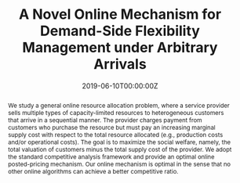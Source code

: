 ---
title: A Novel Online Mechanism for Demand-Side Flexibility Management under Arbitrary Arrivals
authors:
 - "**Xiaoqi Tan**"
 - Alberto Leon-Garcia
 - Bo Sun
 - Danny H.K. Tsang
date: "2019-06-10T00:00:00Z"
# doi: ""

tags: 
  - Smart Grid
  - Mechanism Design
  - Online Algorithms
  
# Schedule page publish date (NOT publication's date).
#publishDate: "2019-11-10T00:00:00Z"

# Publication type.
# Legend: 0 = Uncategorized; 1 = Conference paper; 2 = Journal article;
# 3 = Preprint / Working Paper; 4 = Report; 5 = Book; 6 = Book section;
# 7 = Thesis; 8 = Patent
publication_types: ["1"]

# Publication name and optional abbreviated publication name.
publication: "ACM e-Energy 2019"
publication_short: ""

abstract: We study a general online resource allocation problem, where a service provider sells multiple types of capacity-limited resources to heterogeneous customers that arrive in a sequential manner. The provider charges payment from customers who purchase the resource but must pay an increasing marginal supply cost with respect to the total resource allocated (e.g., production costs and/or operational costs). The goal is to maximize the social welfare, namely, the total valuation of customers minus the total supply cost of the provider. We adopt the standard competitive analysis framework and provide an optimal online posted-pricing mechanism. Our online mechanism is optimal in the sense that no other online algorithms can achieve a better competitive ratio.

# Summary. An optional shortened abstract.
summary: This paper concerns the mechanism design for online resource allocation in a strategic setting. In this setting, a single supplier allocates capacity-limited resources to requests that arrive in a sequential and arbitrary manner. Each request is associated with an agent who may act selfishly to misreport the requirement and valuation of her request.

# tags:
# - Source Themes
featured: false

links:
 - icon: acm
   icon_pack: ai
   name: ACM
   url: "http://arxiv.org/pdf/1512.04133v1"
url_pdf: https://www.sigmetrics.org/mama/abstracts/Tan.pdf
url_code: ''
url_dataset: ''
url_poster: ''
url_project: ''
url_slides: ''
url_source: ''
url_video: ''

# Featured image
# To use, add an image named `featured.jpg/png` to your page's folder.
image:
  caption:
  focal_point: ""
  preview_only: true

# Associated Projects (optional).
#   Associate this publication with one or more of your projects.
#   Simply enter your project's folder or file name without extension.
#   E.g. `internal-project` references `content/project/internal-project/index.md`.
#   Otherwise, set `projects: []`.
# projects: []

# Slides (optional).
#   Associate this publication with Markdown slides.
#   Simply enter your slide deck's filename without extension.
#   E.g. `slides: "example"` references `content/slides/example/index.md`.
#   Otherwise, set `slides: ""`.
# slides: example
---